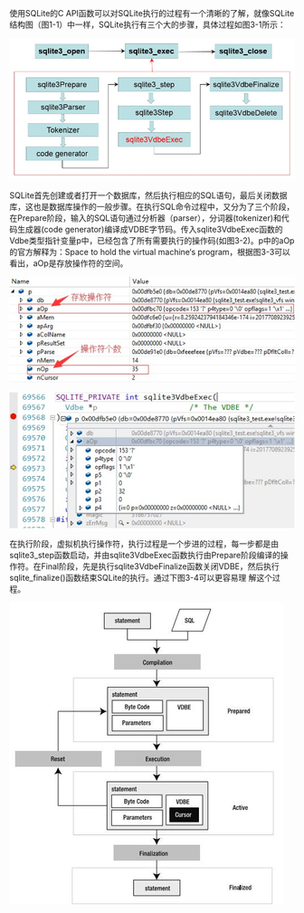 使用SQLite的C API函数可以对SQLite执行的过程有一个清晰的了解，就像SQLite结构图（图1-1）中一样，SQLite执行有三个大的步骤，具体过程如图3-1所示：

![img](pic/00.SQLite的执行过程/3-1.jpg)

SQLite首先创建或者打开一个数据库，然后执行相应的SQL语句，最后关闭数据库，这也是数据库操作的一般步骤。在执行SQL命令过程中，又分为了三个阶段，在Prepare阶段，输入的SQL语句通过分析器（parser），分词器(tokenizer)和代码生成器(code generator)编译成VDBE字节码。传入sqlite3VdbeExec函数的Vdbe类型指针变量p中，已经包含了所有需要执行的操作码(如图3-2)。p中的aOp的官方解释为：Space to hold the virtual machine‘s program，根据图3-3可以看出，aOp是存放操作符的空间。

![img](pic/00.SQLite的执行过程/3-2.jpg)

![img](pic/00.SQLite的执行过程/3-3.jpg)

在执行阶段，虚拟机执行操作符，执行过程是一个步进的过程，每一步都是由sqlite3_step函数启动，并由sqlite3VdbeExec函数执行由Prepare阶段编译的操作符。在Final阶段，先是执行sqlite3VdbeFinalize函数关闭VDBE，然后执行sqlite_finalize()函数结束SQLite的执行。通过下图3-4可以更容易理 解这个过程。

![img](pic/00.SQLite的执行过程/3-4.jpg)